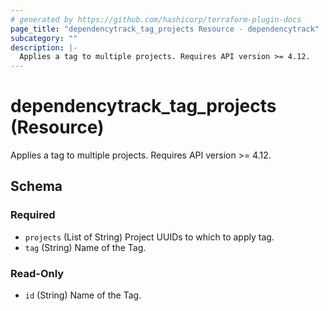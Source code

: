 ```yaml
---
# generated by https://github.com/hashicorp/terraform-plugin-docs
page_title: "dependencytrack_tag_projects Resource - dependencytrack"
subcategory: ""
description: |-
  Applies a tag to multiple projects. Requires API version >= 4.12.
---
```


# dependencytrack_tag_projects (Resource)

Applies a tag to multiple projects. Requires API version >= 4.12.



<!-- schema generated by tfplugindocs -->
## Schema

### Required

- `projects` (List of String) Project UUIDs to which to apply tag.
- `tag` (String) Name of the Tag.

### Read-Only

- `id` (String) Name of the Tag.
